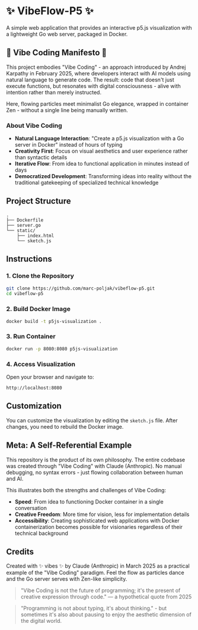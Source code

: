 # ✨ VibeFlow-P5 ✨

A simple web application that provides an interactive p5.js visualization with a lightweight Go web server, packaged in Docker.

## 🌊 Vibe Coding Manifesto 🌊

This project embodies "Vibe Coding" - an approach introduced by Andrej Karpathy in February 2025, where developers interact with AI models using natural language to generate code. The result: code that doesn't just execute functions, but resonates with digital consciousness - alive with intention rather than merely instructed.

Here, flowing particles meet minimalist Go elegance, wrapped in container Zen - without a single line being manually written.

### About Vibe Coding

- **Natural Language Interaction**: "Create a p5.js visualization with a Go server in Docker" instead of hours of typing
- **Creativity First**: Focus on visual aesthetics and user experience rather than syntactic details
- **Iterative Flow**: From idea to functional application in minutes instead of days
- **Democratized Development**: Transforming ideas into reality without the traditional gatekeeping of specialized technical knowledge

## Project Structure

```
.
├── Dockerfile
├── server.go
└── static/
    ├── index.html
    └── sketch.js
```

## Instructions

### 1. Clone the Repository

```bash
git clone https://github.com/marc-poljak/vibeflow-p5.git
cd vibeflow-p5
```

### 2. Build Docker Image

```bash
docker build -t p5js-visualization .
```

### 3. Run Container

```bash
docker run -p 8080:8080 p5js-visualization
```

### 4. Access Visualization

Open your browser and navigate to:
```
http://localhost:8080
```

## Customization

You can customize the visualization by editing the `sketch.js` file. After changes, you need to rebuild the Docker image.

## Meta: A Self-Referential Example

This repository is the product of its own philosophy. The entire codebase was created through "Vibe Coding" with Claude (Anthropic). No manual debugging, no syntax errors - just flowing collaboration between human and AI.

This illustrates both the strengths and challenges of Vibe Coding:
- **Speed**: From idea to functioning Docker container in a single conversation
- **Creative Freedom**: More time for vision, less for implementation details
- **Accessibility**: Creating sophisticated web applications with Docker containerization becomes possible for visionaries regardless of their technical background

## Credits

Created with ✨ vibes ✨ by Claude (Anthropic) in March 2025 as a practical example of the "Vibe Coding" paradigm. Feel the flow as particles dance and the Go server serves with Zen-like simplicity.

> "Vibe Coding is not the future of programming; it's the present of creative expression through code." — a hypothetical quote from 2025

> "Programming is not about typing, it's about thinking." - but sometimes it's also about pausing to enjoy the aesthetic dimension of the digital world.